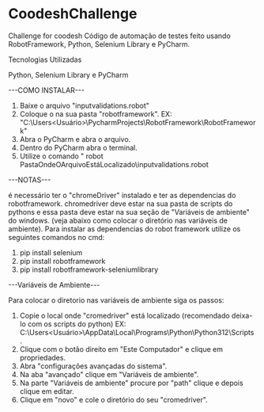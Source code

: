 # CoodeshChallenge

Challenge for coodesh
Código de automação de testes feito usando RobotFramework, Python, Selenium Library e PyCharm.

Tecnologias Utilizadas

Python, Selenium Library e PyCharm

---COMO INSTALAR---

1.  Baixe o arquivo "inputvalidations.robot"
2.  Coloque o na sua pasta "robotframework". EX: "C:\Users\<Usuário>\PycharmProjects\RobotFramework\RobotFramework"
3.  Abra o PyCharm e abra o arquivo.
4.  Dentro do PyCharm abra o terminal.
5.  Utilize o comando " robot  PastaOndeOArquivoEstáLocalizado\inputvalidations.robot

---NOTAS---

é necessário ter o "chromeDriver" instalado e ter as dependencias do robotframework.
chromedriver deve estar na sua pasta de scripts do pythons e essa pasta deve estar na sua seção de "Variáveis de ambiente" do windows. (veja abaixo como colocar o diretório nas variáveis de ambiente).
Para instalar as dependencias do robot framework utilize os seguintes comandos no cmd:

 1.  pip install selenium
 2.  pip install robotframework
 3.  pip install robotframework-seleniumlibrary

---Variáveis de Ambiente---

Para colocar o diretorio nas variáveis de ambiente siga os passos:

1. Copie o local onde "cromedriver" está localizado (recomendado deixa-lo com os scripts do python) EX: C:\Users\<Usuário>\AppData\Local\Programs\Python\Python312\Scripts .
2. Clique com o botão direito em "Este Computador" e clique em propriedades.
3. Abra "configurações avançadas do sistema".
4. Na aba "avançado" clique em "Variáveis de ambiente".
5. Na parte "Variáveis de ambiente" procure por "path" clique e depois clique em editar.
6. Clique em "novo" e cole o diretório do seu "cromedriver".
